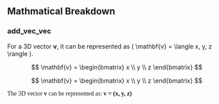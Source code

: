 ## Mathmatical Breakdown
### add_vec_vec

For a 3D vector **v**, it can be represented as \( \mathbf{v} = \langle x, y, z \rangle \).

$$
\mathbf{v} = \begin{bmatrix} x \\ y \\ z \end{bmatrix}
$$

$$
\mathbf{v} = \begin{bmatrix} x \\ y \\ z \end{bmatrix}
$$

<p style="font-family: 'Times New Roman', Times, serif;">
  The 3D vector <strong>v</strong> can be represented as:
  <span style="font-weight: bold;">v = (x, y, z)</span>
</p>
